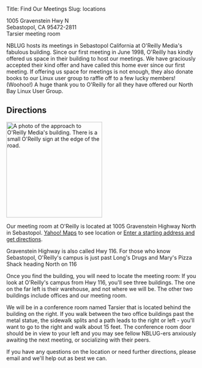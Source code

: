 Title: Find Our Meetings
Slug: locations

1005 Gravenstein Hwy N  
Sebastopol, CA 95472-2811  
Tarsier meeting room

NBLUG hosts its meetings in Sebastopol California at O'Reilly Media's fabulous building.
Since our first meeting in June 1998, O'Reilly has kindly offered us space in their building to host our meetings.
We have graciously accepted their kind offer and have called this home ever since our first meeting.
If offering us space for meetings is not enough, they also donate books to our Linux user group to raffle off to a few lucky members!
(Woohoo!)
A huge thank you to O'Reilly for all they have offered our North Bay Linux User Group.

## Directions

<img class="image-right" alt="A photo of the approach to O'Reilly Media's building.  There is a small O'Reilly sign at the edge of the road."
    width="250" width="247"
    src="/images/oreilly-sign.250px.jpg"
    sizes="250px"
    srcset="/images/oreilly-sign.250px 250w,
            /images/oreilly-sign.500px 500w,
            /images/oreilly-sign.1000px 1000w">

Our meeting room at O'Reilly is located at 1005 Gravenstein Highway North in Sebastopol.
[Yahoo! Maps][1] to see location or [Enter a starting address and get directions][2].

[1]: http://maps.yahoo.com/py/maps.py?BFCat=&Pyt=Tmap&newFL=Use+Address+Below&addr=1005+Gravenstein+Highway+North&csz=Sebastopol%2C+CA&Country=us&Get%A0Map=Get+Map
[2]: http://maps.yahoo.com/py/ddResults.py?Pyt=Tmap&tarname=&tardesc=&tarhash=&taraddr=1005+Gravenstein+Highway+North&tarcsz=Sebastopol,+CA+95472-4532&newtcountry=us&newcountry=us&doit=1

Gravenstein Highway is also called Hwy 116. For those who know Sebastopol, O'Reilly's campus is just past Long's Drugs and Mary's Pizza Shack heading North on 116

Once you find the building, you will need to locate the meeting room: If you look at O'Reilly's campus from Hwy 116, you'll see three buildings.
The one on the far left is their warehouse, and not where we will be.
The other two buildings include offices and our meeting room.

We will be in a conference room named Tarsier that is located behind the building on the right.
If you walk between the two office buildings past the metal statue, the sidewalk splits and a path leads to the right or left - you'll want to go to the right and walk about 15 feet.
The conference room door should be in view to your left and you may see fellow NBLUG-ers anxiously awaiting the next meeting, or socializing with their peers.

If you have any questions on the location or need further directions, please email and we'll help out as best we can.
